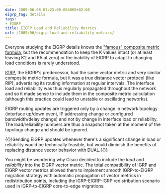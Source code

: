 ```yaml
---
date: 2009-06-08 07:23:00.004000+02:00
eigrp_tag: details
tags:
- EIGRP
title: EIGRP Load and Reliability Metrics
url: /2009/06/eigrp-load-and-reliability-metrics/
---
```

Everyone studying the EIGRP details knows the ["famous" composite metric formula](https://en.wikipedia.org/wiki/Enhanced_Interior_Gateway_Routing_Protocol#Routing_metric), but the recommendation to keep the K values intact (or at least leaving K2 and K5 at zero) or the inability of EIGRP to adapt to changing load conditions is rarely understood.

[IGRP](http://en.wikipedia.org/wiki/Interior_Gateway_Routing_Protocol), the EIGRP's predecessor, had the same vector metric and very similar composite metric formula, but it was a true distance vector protocol (like RIP), advertising its routing information at regular intervals. The interface load and reliability was thus regularly propagated throughout the network and so it made sense to include them in the composite metric calculation (although this practice could lead to unstable or oscillating networks).

EIGRP routing updates are triggered only by a change in network topology (interface up/down event, IP addressing change or configured bandwidth/delay change) and not by change in interface load or reliability. The load/reliability numbers are thus a snapshot taken at the moment of the topology change and should be ignored.

{{<note info>}}Sending EIGRP updates whenever there's a significant change in load or reliability would be technically feasible, but would diminish the benefits of replacing distance vector behavior with DUAL.{{</note>}}

You might be wondering why Cisco decided to include the *load* and *reliability* into the EIGRP vector metric. The total compatibility of IGRP and EIGRP vector metrics allowed them to implement smooth IGRP-to-EIGRP migration strategy with automatic propagation of vector metrics in redistribution points, including the IGRP-EIGRP-IGRP redistribution scenario used in IGRP-to-EIGRP core-to-edge migrations.
